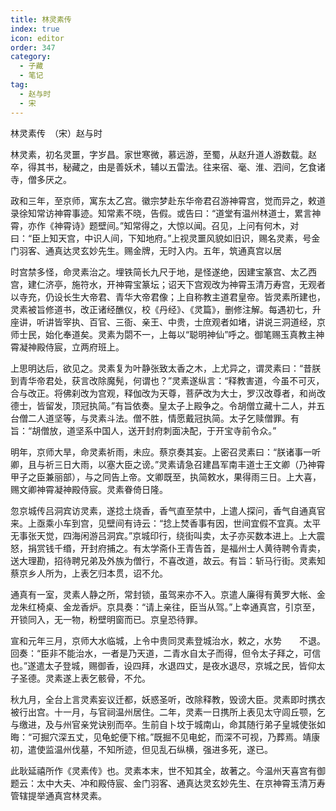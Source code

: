 ```yaml
---
title: 林灵素传
index: true
icon: editor
order: 347
category:
  - 子藏
  - 笔记
tag:
  - 赵与时
  - 宋
---
```


林灵素传　（宋）赵与时  

林灵素，初名灵噩，字岁昌。家世寒微，慕远游，至蜀，从赵升道人游数载。赵卒，得其书，秘藏之，由是善妖术，辅以五雷法。往来宿、毫、淮、泗间，乞食诸寺，僧多厌之。  

政和三年，至京师，寓东太乙宫。徽宗梦赴东华帝君召游神霄宫，觉而异之，敕道录徐知常访神霄事迹。知常素不晓，告假。或告曰：“道堂有温州林道士，累言神霄，亦作《神霄诗》题壁间。”知常得之，大惊以闻。召见，上问有何木，对曰：“臣上知天宫，中识人间，下知地府。”上视灵噩风貌如旧识，赐名灵素，号金门羽客、通真达灵玄妙先生。赐金牌，无时入内。五年，筑通真宫以居  

时宫禁多怪，命灵素治之。埋铁简长九尺于地，是怪遂绝，因建宝篆宫、太乙西宫，建仁济亭，施符水，开神霄宝篆坛；诏天下宫观改为神霄玉清万寿宫，无观者以寺充，仍设长生大帝君、青华大帝君像；上自称教主道君皇帝。皆灵素所建也，灵素被旨修道书，改正诸经醮仪，校《丹经》、《灵篇》，删修注解。每遇初七，升座讲，听讲皆宰执、百官、三衙、亲王、中贵，士庶观者如堵，讲说三洞道经，京师士民，始化奉道矣。灵素为閟不一，上每以“聪明神仙”呼之。御笔赐玉真教主神霄凝神殿侍宸，立两府班上。  

上思明达后，欲见之。灵素复为叶静张致太香之木，上尤异之，谓灵素曰：“昔朕到青华帝君处，获言改除魔髡，何谓也？”灵素遂纵言：“释教害道，今虽不可灭，合与改正。将佛刹改为宫观，释伽改为天尊，菩萨改为大士，罗汉改尊者，和尚改德士，皆留发，顶冠执简。”有旨依奏。皇太子上殿争之。令胡僧立藏十二人，并五台僧二人道坚等，与灵素斗法。僧不胜，情愿戴冠执简。太子乞赎僧罪。有旨：“胡僧放，道坚系中国人，送开封府刺面决配，于开宝寺前令众。”  

明年，京师大旱，命灵素祈雨，未应。蔡京奏其妄。上密召灵素曰：“朕诸事一听卿，且与祈三日大雨，以塞大臣之谤。”灵素请急召建昌军南丰道士王文卿（乃神霄甲子之臣兼丽部），与之同告上帝。文卿既至，执简敕水，果得雨三日。上大喜，赐文卿神霄凝神殿侍宸。灵素眷倚日隆。  

忽京城传吕洞宾访灵素，遂捻土烧香，香气直至禁中，上遣人探问，香气自通真官来。上亟乘小车到宫，见壁间有诗云：“捻上焚香事有因，世间宜假不宜真。太平无事张天觉，四海闲游吕洞宾。”京城印行，绕街叫卖，太子亦买数本进上。上大震怒，捐赏钱千缗，开封府捕之。有太学斋仆王青告首，是福州士人黄待聘令青卖，送大理勘，招待聘兄弟及外族为僧行，不喜改道，故云。有旨：斩马行街。灵素知蔡京乡人所为，上表乞归本贯，诏不允。  

通真有一室，灵素人静之所，常封锁，虽驾来亦不入。京遣人廉得有黄罗大帐、金龙朱红椅桌、金龙香炉。京具奏：“请上亲往，臣当从驾。”上幸通真宫，引京至，开锁同入，无一物，粉壁明窗而已。京皇恐待罪。  

宣和元年三月，京师大水临城，上令中贵同灵素登城治水，敕之，水势　　不退。回奏：“臣非不能治水，一者是乃天道，二青水自太子而得，但令太子拜之，可信也。”遂遣太子登城，赐御香，设四拜，水退四丈，是夜水退尽，京城之民，皆仰太子圣德。灵素遂上表乞骸骨，不允。  

秋九月，全台上言灵素妄议迁都，妖惑圣听，改除释教，毁谤大臣。灵素即时携衣被行出宫。十一月，与官祠温州居住。二年，灵素一日携所上表见太守闾丘颚，乞与缴进，及与州官亲党诀别而卒。生前自卜坟于城南山，命其随行弟子皇城使张如晦：“可掘穴深五丈，见龟蛇便下棺。”既掘不见电蛇，而深不可视，乃葬焉。靖康初，遣使监温州伐墓，不知所迹，但见乱石纵横，强进多死，遂已。  

此耿延禧所作《灵素传》也。灵素本末，世不知其全，故著之。今温州天喜宫有御题云：太中大夫、冲和殿侍宸、金门羽客、通真达灵玄妙先生、在京神霄玉清万寿管辖提举通真宫林灵素。  
